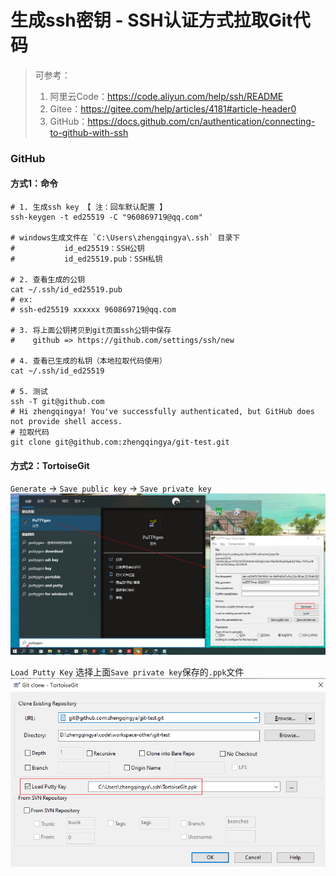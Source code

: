 # 生成ssh密钥 - SSH认证方式拉取Git代码

> 可参考：
> 1. 阿里云Code：https://code.aliyun.com/help/ssh/README
> 2. Gitee：https://gitee.com/help/articles/4181#article-header0
> 3. GitHub：https://docs.github.com/cn/authentication/connecting-to-github-with-ssh

### GitHub

#### 方式1：命令

```shell
# 1. 生成ssh key 【 注：回车默认配置 】
ssh-keygen -t ed25519 -C "960869719@qq.com"

# windows生成文件在 `C:\Users\zhengqingya\.ssh` 目录下
#           id_ed25519：SSH公钥
#           id_ed25519.pub：SSH私钥

# 2. 查看生成的公钥
cat ~/.ssh/id_ed25519.pub
# ex:   
# ssh-ed25519 xxxxxx 960869719@qq.com

# 3. 将上面公钥拷贝到git页面ssh公钥中保存
#    github => https://github.com/settings/ssh/new

# 4. 查看已生成的私钥（本地拉取代码使用）
cat ~/.ssh/id_ed25519

# 5. 测试
ssh -T git@github.com
# Hi zhengqingya! You've successfully authenticated, but GitHub does not provide shell access.
# 拉取代码
git clone git@github.com:zhengqingya/git-test.git
```

#### 方式2：TortoiseGit

`Generate` -> `Save public key` -> `Save private key`
![tortoise-git-ssh-generate.png](images/tortoise-git-ssh-generate.png)

`Load Putty Key` 选择上面`Save private key`保存的`.ppk`文件
![tortoise-git-ssh-clone.png](images/tortoise-git-ssh-clone.png)